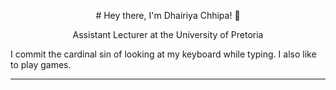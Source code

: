 <p align="center"> # Hey there, I'm Dhairiya Chhipa! 🌱 </p>
<p align="center"> Assistant Lecturer at the University of Pretoria </p>

I commit the cardinal sin of looking at my keyboard while typing. I also like to play games.

---


<!--
**DhairiyaChhipa/DhairiyaChhipa** is a ✨ _special_ ✨ repository because its `README.md` (this file) appears on your GitHub profile.

Here are some ideas to get you started:

- 🔭 I’m currently working on ...
- 🌱 I’m currently learning ...
- 👯 I’m looking to collaborate on ...
- 🤔 I’m looking for help with ...
- 💬 Ask me about ...
- 📫 How to reach me: ...
- 😄 Pronouns: ...
- ⚡ Fun fact: ...
-->
